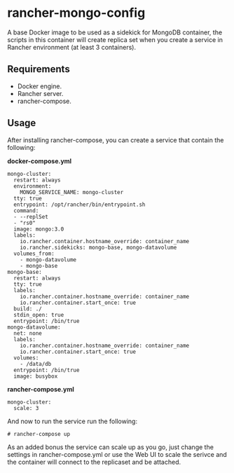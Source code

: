 # rancher-mongo-config
A base Docker image to be used as a sidekick for MongoDB container, the scripts in this container will create replica set when you create a service in Rancher environment (at least 3 containers).

## Requirements
- Docker engine.
- Rancher server.
- rancher-compose.

## Usage

After installing rancher-compose, you can create a service that contain the following:

**docker-compose.yml**
```
mongo-cluster:
  restart: always
  environment:
    MONGO_SERVICE_NAME: mongo-cluster
  tty: true
  entrypoint: /opt/rancher/bin/entrypoint.sh
  command:
  - --replSet
  - "rs0"
  image: mongo:3.0
  labels:
    io.rancher.container.hostname_override: container_name
    io.rancher.sidekicks: mongo-base, mongo-datavolume
  volumes_from:
    - mongo-datavolume
    - mongo-base
mongo-base:
  restart: always
  tty: true
  labels:
    io.rancher.container.hostname_override: container_name
    io.rancher.container.start_once: true
  build: ./
  stdin_open: true
  entrypoint: /bin/true
mongo-datavolume:
  net: none
  labels:
    io.rancher.container.hostname_override: container_name
    io.rancher.container.start_once: true
  volumes:
    - /data/db
  entrypoint: /bin/true
  image: busybox
```
**rancher-compose.yml**
```
mongo-cluster:
  scale: 3
```

And now to run the service run the following:

```
# rancher-compose up
```
As an added bonus the service can scale up as you go, just change the settings in rancher-compose.yml or use the Web UI to scale the serivce and the container will connect to the replicaset and be attached.
